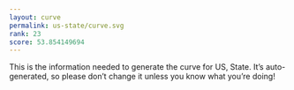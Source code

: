 ```yaml
---
layout: curve
permalink: us-state/curve.svg
rank: 23
score: 53.854149694
---
```


This is the information needed to generate the curve for US, State. It’s
auto-generated, so please don’t change it unless you know what you’re
doing!
